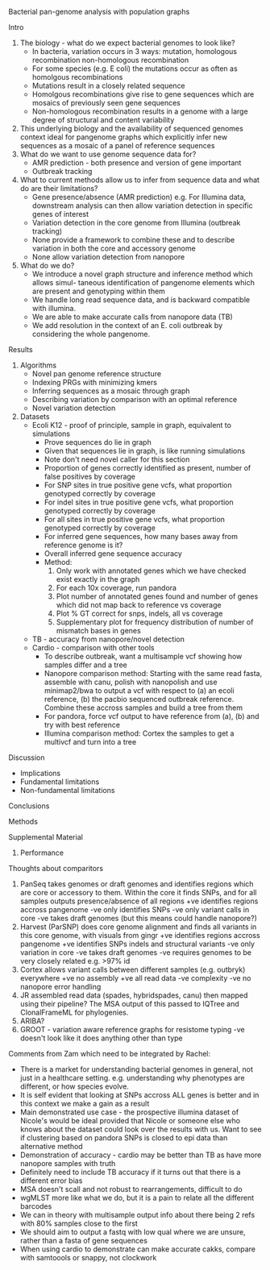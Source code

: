 Bacterial pan-genome analysis with population graphs

Intro

1. The biology - what do we expect bacterial genomes to look like?
   - In bacteria, variation occurs in 3 ways: mutation, homologous recombination non-homologous recombination
   - For some species (e.g. E coli) the mutations occur as often as  homolgous recombinations
   - Mutations result in a closely related sequence
   - Homolgous recombinations give rise to gene sequences which are mosaics of previously seen gene sequences
   - Non-homologous recombination results in a genome with a large degree of structural and content variability
2. This underlying biology and the availability of sequenced genomes context ideal for pangenome graphs which explicitly infer new sequences as a mosaic of a panel of reference sequences
3. What do we want to use genome sequence data for?
   - AMR prediction - both presence and version of gene important
   - Outbreak tracking
4. What to current methods allow us to infer from sequence data and what do are their limitations?
   - Gene presence/absence (AMR prediction) e.g. 
     For Illumina data, downstream analysis can then allow variation detection in specific genes of interest
   - Variation detection in the core genome from Illumina (outbreak tracking)
   - None provide a framework to combine these and to describe variation in both the core and accessory genome
   - None allow variation detection from nanopore
5. What do we do?
   - We introduce a novel graph structure and inference method which allows simul-
   taneous  identification  of  pangenome  elements  which  are  present  and  genotyping
   within them
   - We handle long read sequence data, and  is  backward  compatible  with  illumina.  
   - We  are  able  to make  accurate  calls  from  nanopore  data  (TB)  
   - We  add  resolution  in  the  context  of  an  E.  coli  outbreak  by  considering  the  whole
   pangenome.

Results

1. Algorithms
   - Novel pan genome reference structure
   - Indexing PRGs with minimizing kmers
   - Inferring sequences as a mosaic through graph
   - Describing variation by comparison with an optimal reference
   - Novel variation detection
2. Datasets
   - Ecoli K12 - proof of principle, sample in graph, equivalent to simulations
     - Prove sequences do lie in graph
     - Given that sequences lie in graph, is like running simulations
     - Note don't need novel caller for this section
     - Proportion of genes correctly identified as present, number of false positives by coverage
     - For SNP sites in true positive gene vcfs, what proportion genotyped correctly by coverage
     - For indel sites in true positive gene vcfs, what proportion genotyped correctly by coverage
     - For all sites in true positive gene vcfs, what proportion genotyped correctly by coverage
     - For inferred gene sequences, how many bases away from reference genome is it?
     - Overall inferred gene sequence accuracy
     - Method:
       1. Only work with annotated genes which we have checked exist exactly in the graph
       2. For each 10x coverage, run pandora
       3. Plot number of annotated genes found and number of genes which did not map back to reference vs coverage
       4. Plot % GT correct for snps, indels, all vs coverage
       5. Supplementary plot for frequency distribution of number of mismatch bases in genes
   - TB - accuracy from nanopore/novel detection
   - Cardio - comparison with other tools
     - To describe outbreak, want a multisample vcf showing how samples differ and a tree
     - Nanopore comparison method: Starting with the same read fasta, assemble with canu, polish with nanopolish and use minimap2/bwa to output a vcf with respect to (a) an ecoli reference, (b) the pacbio sequenced outbreak reference. Combine these accross samples and build a tree from them
     - For pandora, force vcf output to have reference from (a), (b) and try with best reference
     - Illumina comparison method: Cortex the samples to get a multivcf and turn into a tree

Discussion

- Implications
- Fundamental limitations
- Non-fundamental limitations

Conclusions

Methods



Supplemental Material

1. Performance



Thoughts about comparitors

1. PanSeq takes genomes or draft genomes and identifies regions which are core or accessory to them. Within the core it finds SNPs, and for all samples outputs presence/absence of all regions
   +ve identifies regions accross pangenome
   -ve only identifies SNPs
   -ve only variant calls in core
   -ve takes draft genomes (but this means could handle nanopore?)
2. Harvest (ParSNP) does core genome alignment and finds all variants in this core genome, with visuals from gingr
   +ve identifies regions accross pangenome
   +ve identifies SNPs indels and structural variants
   -ve only variation in core
   -ve takes draft genomes
   -ve requires genomes to be very closely related e.g. >97% id
3. Cortex allows variant calls between different samples (e.g. outbryk) everywhere
   +ve no assembly
   +ve all read data
   -ve complexity
   -ve no nanopore error handling
4. JR assembled read data (spades, hybridspades, canu) then mapped using their pipeline? The MSA output of this passed to IQTree and ClonalFrameML for phylogenies.
5. ARIBA?
6. GROOT - variation aware reference graphs for resistome typing
   -ve doesn't look like it does anything other than type


Comments from Zam which need to be integrated by Rachel:
- There is a market for understanding bacterial genomes in general, not just in a healthcare setting. e.g. understanding why phenotypes are different, or how species evolve.
- It is self evident that looking at SNPs accross ALL genes is better and in this context we make a gain as a result
- Main demonstrated use case - the prospective illumina dataset of Nicole's would be ideal provided that Nicole or someone else who knows about the dataset could look over the results with us. Want to see if clustering based on pandora SNPs is closed to epi data than alternative method
- Demonstration of accuracy - cardio may be better than TB as have more nanopore samples with truth
- Definitely need to include TB accuracy if it turns out that there is a different error bias
- MSA doesn't scall and not robust to rearrangements, difficult to do
- wgMLST more like what we do, but it is a pain to relate all the different barcodes
- We can in theory with multisample output info about there being 2 refs with 80% samples close to the first
- We should aim to output a fastq with low qual where we are unsure, rather than a fasta of gene sequences
- When using cardio to demonstrate can make accurate cakks, compare with samtoools or snappy, not clockwork
